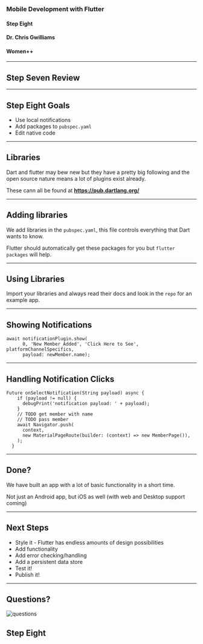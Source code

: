 ### Mobile Development with Flutter
#### Step Eight
#### Dr. Chris Gwilliams
#### Women++

---

## Step Seven Review

---

## Step Eight Goals

* Use local notifications
* Add packages to `pubspec.yaml`
* Edit native code

---

## Libraries

Dart and flutter may bew new but they have a pretty big following and the open source nature means a lot of plugins exist already.

These cann all be found at **https://pub.dartlang.org/**

---

## Adding libraries

We add libraries in the `pubspec.yaml`, this file controls everything that Dart wants to know.

Flutter should automatically get these packages for you but `flutter packages` will help.

---

## Using Libraries

Import your libraries and always read their docs and look in the `repo` for an example app.

---

## Showing Notifications

```
await notificationPlugin.show(
      0, 'New Member Added', 'Click Here to See', platformChannelSpecifics,
      payload: newMember.name);
```

---

## Handling Notification Clicks

```
Future onSelectNotification(String payload) async {
    if (payload != null) {
      debugPrint('notification payload: ' + payload);
    }
    // TODO get member with name
    // TODO pass member
    await Navigator.push(
      context,
      new MaterialPageRoute(builder: (context) => new MemberPage()),
    );
  }
```

---

## Done?

We have built an app with a lot of basic functionality in a short time. 

Not just an Android app, but iOS as well (with web and Desktop support coming)

---

## Next Steps

* Style it - Flutter has endless amounts of design possibilities
* Add functionality
* Add error checking/handling
* Add a persistent data store
* Test it!
* Publish it!

---

## Questions?

![questions](https://media.giphy.com/media/DUrdT2xEmJWbS/giphy.gif)



## Step Eight